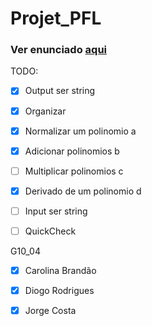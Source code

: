 # Projet_PFL

### Ver enunciado [aqui](https://moodle.up.pt/pluginfile.php/121553/mod_resource/content/1/PFL_TP1_2022-23.pdf) <br/>

TODO:
 - [x] Output ser string
 - [x] Organizar
 - [x] Normalizar um polinomio a
 - [x] Adicionar polinomios b
 - [ ] Multiplicar polinomios c
 - [x] Derivado de um polinomio d
 - [ ] Input ser string
 - [ ] QuickCheck


G10_04

 - [x] Carolina Brandão
 - [x] Diogo Rodrigues        
 - [x] Jorge Costa

